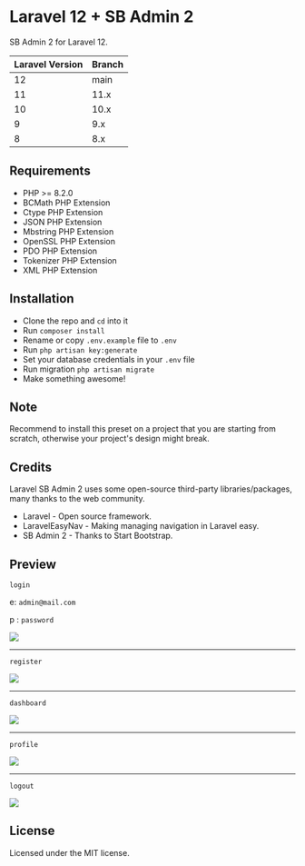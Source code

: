 # Laravel 12 + SB Admin 2

SB Admin 2 for Laravel 12.

| Laravel Version | Branch |
| --------------- | ------ |
| 12              | main   |
| 11              | 11.x   |
| 10              | 10.x   |
| 9               | 9.x    |
| 8               | 8.x    |

## Requirements

-   PHP >= 8.2.0
-   BCMath PHP Extension
-   Ctype PHP Extension
-   JSON PHP Extension
-   Mbstring PHP Extension
-   OpenSSL PHP Extension
-   PDO PHP Extension
-   Tokenizer PHP Extension
-   XML PHP Extension

## Installation

-   Clone the repo and `cd` into it
-   Run `composer install`
-   Rename or copy `.env.example` file to `.env`
-   Run `php artisan key:generate`
-   Set your database credentials in your `.env` file
-   Run migration `php artisan migrate`
-   Make something awesome!

## Note

Recommend to install this preset on a project that you are starting from scratch, otherwise your project's design might break.

## Credits

Laravel SB Admin 2 uses some open-source third-party libraries/packages, many thanks to the web community.

-   Laravel - Open source framework.
-   LaravelEasyNav - Making managing navigation in Laravel easy.
-   SB Admin 2 - Thanks to Start Bootstrap.

## Preview

`login`

e: `admin@mail.com`

p : `password`

<img src="https://drive.google.com/file/d/1Xipb1R8eIWkFzPLBn9jaj2c5_yQx6D9t/view?usp=sharing">

---

`register`

<img src="https://imgur.com/Wj09cu4l.png">

---

`dashboard`

<img src="https://imgur.com/CrmOfT5l.png">

---

`profile`

<img src="https://imgur.com/5t4eS1rl.png">

---

`logout`

<img src="https://imgur.com/d9JclOYl.png">

## License

Licensed under the MIT license.
